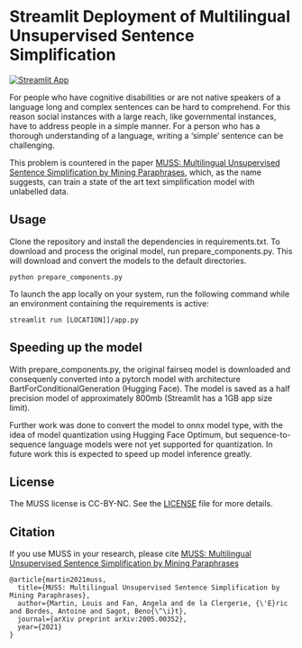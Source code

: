 # Streamlit Deployment of Multilingual Unsupervised Sentence Simplification

[![Streamlit App](https://static.streamlit.io/badges/streamlit_badge_black_white.svg)](https://share.streamlit.io/johanbekker/mussstreamlit/app.py)

For people who have cognitive disabilities or are not native speakers of a language long and complex sentences can be hard to comprehend. 
For this reason social instances with a large reach, like governmental instances, have to address people in a simple manner. 
For a person who has a thorough understanding of a language, writing a ‘simple’ sentence can be challenging.

This problem is countered in the paper [MUSS: Multilingual Unsupervised Sentence Simplification by Mining Paraphrases](https://github.com/facebookresearch/muss), 
which, as the name suggests, can train a state of the art text simplification model with unlabelled data.

## Usage

Clone the repository and install the dependencies in requirements.txt. To download and process the original
model, run prepare_components.py. This will download and convert the models to the default directories.

```
python prepare_components.py
```

To launch the app locally on your system, run the following command while an environment containing the requirements
is active:

```
streamlit run [LOCATION]]/app.py
```

## Speeding up the model

With prepare_components.py, the original fairseq model is downloaded and consequenly converted into a pytorch model
with architecture BartForConditionalGeneration (Hugging Face). The model is saved as a half precision model of approximately 800mb
(Streamlit has a 1GB app size limit).

Further work was done to convert the model to onnx model type, with the idea of model quantization using Hugging Face Optimum, but 
sequence-to-sequence language models were not yet supported for quantization. In future work this is expected to speed up model inference
greatly.

## License

The MUSS license is CC-BY-NC. See the [LICENSE](LICENSE) file for more details.

## Citation

If you use MUSS in your research, please cite [MUSS: Multilingual Unsupervised Sentence Simplification by Mining Paraphrases](https://arxiv.org/abs/2005.00352)

```
@article{martin2021muss,
  title={MUSS: Multilingual Unsupervised Sentence Simplification by Mining Paraphrases},
  author={Martin, Louis and Fan, Angela and de la Clergerie, {\'E}ric and Bordes, Antoine and Sagot, Beno{\^\i}t},
  journal={arXiv preprint arXiv:2005.00352},
  year={2021}
}